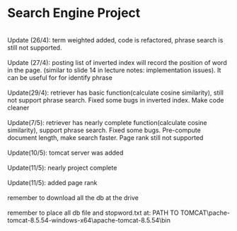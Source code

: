 # Search Engine Project #
<br>Update (26/4): term weighted added, code is refactored, phrase search is still not supported.</br>
<br>Update (27/4): posting list of inverted index will record the position of word in the page.
(similar to slide 14 in lecture notes: implementation issues). It can be useful for for identify phrase</br>
<br>Update(29/4): retriever has basic function(calculate cosine similarity), still not support phrase
search. Fixed some bugs in inverted index. Make code cleaner</br>
<br>Update(7/5): retriever has nearly complete function(calculate cosine similarity), support phrase
search. Fixed some bugs. Pre-compute document length, make search faster. Page rank still not supported</br>
<br>Update(10/5): tomcat server was added</br>
<br>Update(11/5): nearly project complete</br>
<br>Update(11/5): added page rank</br>
<br>remember to download all the db at the drive</br>
<br>remember to place all db file and stopword.txt at: PATH TO TOMCAT\pache-tomcat-8.5.54-windows-x64\apache-tomcat-8.5.54\bin</br>